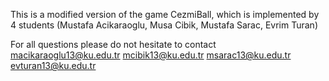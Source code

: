 This is a modified version of the game CezmiBall, which is implemented by
4 students (Mustafa Acikaraoglu, Musa Cibik, Mustafa Sarac, Evrim Turan)

For all questions please do not hesitate to contact
macikaraoglu13@ku.edu.tr
mcibik13@ku.edu.tr
msarac13@ku.edu.tr
evturan13@ku.edu.tr
